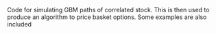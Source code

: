 Code for simulating GBM paths of correlated stock. This is then used to produce an algorithm to price basket options. Some examples are also included
